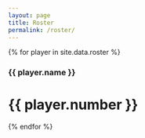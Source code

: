 ```yaml
---
layout: page
title: Roster
permalink: /roster/
---
```


<!--<h3 class="roster0">Steven Adams</h3><h3 class="roster1">12</h3>
<p class="roster2">Position: <span class="roster3">Center</span></p>
<p class="roster2">Height: <span class="roster3">7-0</span></p>
<p class="roster2">Weight: <span class="roster3">250 lbs</span></p>
<p class="roster2">Dominance: <span class="roster3">Right Hand</span></p>
<p class="roster2">Drafted: <span class="roster3">12th (2013)</span></p>
<p class="roster2">College/Country: <span class="roster3">University of Pittsburgh / New Zealand</span></p>
<p class="roster2">DOB: <span class="roster3">7-20-1993</span></p>-->

{% for player in site.data.roster %}
<div class="roster0" onclick="roster('p{{ player.number }}')">
	<div class="roster1">
		<h3 class="roster2">{{ player.name }}</h3>
		<h1 class="roster3">{{ player.number }}</h1>
	</div>
</div>
<div id="p{{ player.number }}" style="display:none;width:100%;overflow:hidden;">
	<div class="roster4">
		<p class="roster5">Position</p>
		<p>{{ player.position }}</p>
	</div>
	<div class="roster4">
		<p class="roster5">DOB</p>
		<p>{{ player.DOB }}</p>
	</div>
	<div class="roster4">
		<p class="roster5">Height</p>
		<p>{{ player.height }}</p>
	</div>
	<div class="roster4">
		<p class="roster5">Weight</p>
		<p>{{ player.weight }}</p>
	</div>
	<div class="roster4">
		<p class="roster5">Draft Position</p>
		<p>{{ player.draft_number }}</p>
	</div>
	<div class="roster4">
		<p class="roster5">Draft Year</p>
		<p>{{ player.draft_year }}</p>
	</div>
	<div class="roster4">
		<p class="roster5">College</p>
		<p>{{ player.college }}</p>
	</div>
	<div class="roster4">
		<p class="roster5">Country</p>
		<p>{{ player.country }}</p>
	</div>
</div>
{% endfor %}

<!--
<img src="/content/roster/steven-adams.jpg" style="width:48%;display:inline;float:left;margin:10px 1%;"/>

<img src="/content/roster/dj-augustin.jpg" style="width:48%;display:inline;float:left;margin:10px 1%;"/>

<img src="/content/roster/nick-collison.jpg" style="width:48%;display:inline;float:left;margin:10px 1%;"/>

<img src="/content/roster/kevin-durant.jpg" style="width:48%;display:inline;float:left;margin:10px 1%;"/>

<img src="/content/roster/josh-huestis.jpg" style="width:48%;display:inline;float:left;margin:10px 1%;"/>

<img src="/content/roster/serge-ibaka.jpg" style="width:48%;display:inline;float:left;margin:10px 1%;"/>

<img src="/content/roster/enes-kanter.jpg" style="width:48%;display:inline;float:left;margin:10px 1%;"/>

<img src="/content/roster/mitch-mcgary.jpg" style="width:48%;display:inline;float:left;margin:10px 1%;"/>

<img src="/content/roster/anthony-morrow.jpg" style="width:48%;display:inline;float:left;margin:10px 1%;"/>

<img src="/content/roster/steve-novak.jpg" style="width:48%;display:inline;float:left;margin:10px 1%;"/>

<img src="/content/roster/cameron-payne.jpg" style="width:48%;display:inline;float:left;margin:10px 1%;"/>

<img src="/content/roster/andre-roberson.jpg" style="width:48%;display:inline;float:left;margin:10px 1%;"/>

<img src="/content/roster/kyle-singler.jpg" style="width:48%;display:inline;float:left;margin:10px 1%;"/>

<img src="/content/roster/dion-waiters.jpg" style="width:48%;display:inline;float:left;margin:10px 1%;"/>

<img src="/content/roster/russell-westbrook.jpg" style="width:48%;display:inline;float:left;margin:10px 1%;"/>
-->